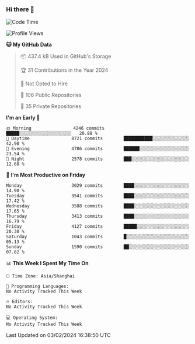 ### Hi there 👋

<!--
**qbosen/qbosen** is a ✨ _special_ ✨ repository because its `README.md` (this file) appears on your GitHub profile.

Here are some ideas to get you started:

- 🔭 I’m currently working on ...
- 🌱 I’m currently learning ...
- 👯 I’m looking to collaborate on ...
- 🤔 I’m looking for help with ...
- 💬 Ask me about ...
- 📫 How to reach me: ...
- 😄 Pronouns: ...
- ⚡ Fun fact: ...
-->

<!--START_SECTION:waka-->
![Code Time](http://img.shields.io/badge/Code%20Time-2%2C111%20hrs%2036%20mins-blue)

![Profile Views](http://img.shields.io/badge/Profile%20Views-6-blue)

**🐱 My GitHub Data** 

> 📦 437.4 kB Used in GitHub's Storage 
 > 
> 🏆 31 Contributions in the Year 2024
 > 
> 🚫 Not Opted to Hire
 > 
> 📜 106 Public Repositories 
 > 
> 🔑 35 Private Repositories 
 > 
**I'm an Early 🐤** 

```text
🌞 Morning                4246 commits        █████░░░░░░░░░░░░░░░░░░░░   20.88 % 
🌆 Daytime                8721 commits        ███████████░░░░░░░░░░░░░░   42.90 % 
🌃 Evening                4786 commits        ██████░░░░░░░░░░░░░░░░░░░   23.54 % 
🌙 Night                  2578 commits        ███░░░░░░░░░░░░░░░░░░░░░░   12.68 % 
```
📅 **I'm Most Productive on Friday** 

```text
Monday                   3029 commits        ████░░░░░░░░░░░░░░░░░░░░░   14.90 % 
Tuesday                  3541 commits        ████░░░░░░░░░░░░░░░░░░░░░   17.42 % 
Wednesday                3588 commits        ████░░░░░░░░░░░░░░░░░░░░░   17.65 % 
Thursday                 3413 commits        ████░░░░░░░░░░░░░░░░░░░░░   16.79 % 
Friday                   4127 commits        █████░░░░░░░░░░░░░░░░░░░░   20.30 % 
Saturday                 1043 commits        █░░░░░░░░░░░░░░░░░░░░░░░░   05.13 % 
Sunday                   1590 commits        ██░░░░░░░░░░░░░░░░░░░░░░░   07.82 % 
```


📊 **This Week I Spent My Time On** 

```text
🕑︎ Time Zone: Asia/Shanghai

💬 Programming Languages: 
No Activity Tracked This Week

🔥 Editors: 
No Activity Tracked This Week

💻 Operating System: 
No Activity Tracked This Week
```


 Last Updated on 03/02/2024 16:38:50 UTC
<!--END_SECTION:waka-->
